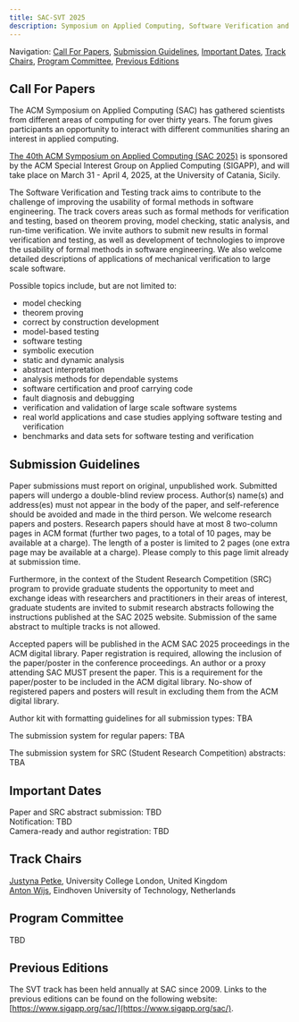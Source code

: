 ```yaml
---
title: SAC-SVT 2025
description: Symposium on Applied Computing, Software Verification and Testing Track, 2025
---
```

Navigation: [Call For Papers](#call-for-papers), [Submission Guidelines](#submission-guidelines), [Important Dates](#important-dates), [Track Chairs](#track-chairs), [Program Committee](#program-committee), [Previous Editions](#previous-editions)

## Call For Papers

The ACM Symposium on Applied Computing (SAC) has gathered scientists from different areas of computing for over thirty years. 
The forum gives participants an opportunity to interact with different communities sharing an interest in applied computing.

[The 40th ACM Symposium on Applied Computing (SAC 2025)](https://www.sigapp.org/sac/sac2025/) is sponsored by the ACM Special Interest Group on Applied Computing (SIGAPP), and will take place on March 31 - April 4, 2025, at the University of Catania, Sicily.

The Software Verification and Testing track aims to contribute to the challenge of improving the usability of formal methods in software engineering. 
The track covers areas such as formal methods for verification and testing, based on theorem proving, model checking, static analysis, and run-time verification. 
We invite authors to submit new results in formal verification and testing, as well as development of technologies to improve the usability of formal methods in software engineering. 
We also welcome detailed descriptions of applications of mechanical verification to large scale software.

Possible topics include, but are not limited to:

- model checking
- theorem proving
- correct by construction development
- model-based testing
- software testing
- symbolic execution
- static and dynamic analysis
- abstract interpretation
- analysis methods for dependable systems
- software certification and proof carrying code
- fault diagnosis and debugging
- verification and validation of large scale software systems
- real world applications and case studies applying software testing and verification
- benchmarks and data sets for software testing and verification

## Submission Guidelines

Paper submissions must report on original, unpublished work. 
Submitted papers will undergo a double-blind review process. 
Author(s) name(s) and address(es) must not appear in the body of the paper, and self-reference should be avoided and made in the third person. 
We welcome research papers and posters. 
Research papers should have at most 8 two-column pages in ACM format (further two pages, to a total of 10 pages, may be available at a charge). 
The length of a poster is limited to 2 pages (one extra page may be available at a charge). 
Please comply to this page limit already at submission time.

Furthermore, in the context of the Student Research Competition (SRC) program to provide graduate students the opportunity to meet and exchange ideas with researchers and practitioners in their areas of interest, graduate students are invited to submit research abstracts following the instructions published at the SAC 2025 website. 
Submission of the same abstract to multiple tracks is not allowed.

Accepted papers will be published in the ACM SAC 2025 proceedings in the ACM digital library. 
Paper registration is required, allowing the inclusion of the paper/poster in the conference proceedings. 
An author or a proxy attending SAC MUST present the paper. 
This is a requirement for the paper/poster to be included in the ACM digital library. 
No-show of registered papers and posters will result in excluding them from the ACM digital library.

Author kit with formatting guidelines for all submission types: TBA

The submission system for regular papers: TBA

The submission system for SRC (Student Research Competition) abstracts: TBA

## Important Dates
Paper and SRC abstract submission: TBD<br>
Notification:  TBD<br>
Camera-ready and author registration: TBD

## Track Chairs

[Justyna Petke](http://www0.cs.ucl.ac.uk/staff/J.Petke/index.html), University College London, United Kingdom <br>
[Anton Wijs](https://www.tue.nl/en/research/researchers/anton-wijs), Eindhoven University of Technology, Netherlands

## Program Committee

TBD

## Previous Editions

The SVT track has been held annually at SAC since 2009. 
Links to the previous editions can be found on the following website: [https://www.sigapp.org/sac/](https://www.sigapp.org/sac/).
